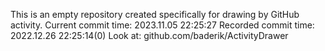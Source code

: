 This is an empty repository created specifically for drawing by GitHub activity.
Current commit time: 2023.11.05 22:25:27
Recorded commit time: 2022.12.26 22:25:14(0)
Look at: github.com/baderik/ActivityDrawer
